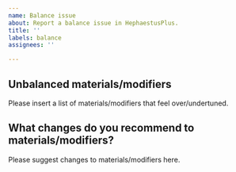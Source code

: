 ```yaml
---
name: Balance issue
about: Report a balance issue in HephaestusPlus.
title: ''
labels: balance
assignees: ''

---
```


## **Unbalanced materials/modifiers**
Please insert a list of materials/modifiers that feel over/undertuned.

## **What changes do you recommend to materials/modifiers?**
Please suggest changes to materials/modifiers here.
